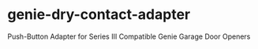 # genie-dry-contact-adapter
Push-Button Adapter for Series III Compatible Genie Garage Door Openers
